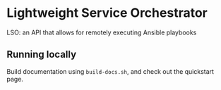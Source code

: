 # Lightweight Service Orchestrator

LSO: an API that allows for remotely executing Ansible playbooks

## Running locally

Build documentation using `build-docs.sh`, and check out the quickstart page.
